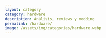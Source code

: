 ```yaml
---
layout: category
category: hardware
description: Análisis, reviews y modding
permalink: /hardware/
image: /assets/img/categories/hardware.webp
---
```

